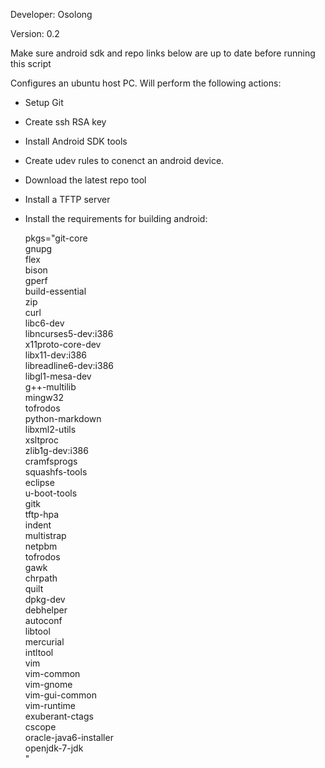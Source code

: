 Developer: Osolong

Version: 0.2

 Make sure android sdk and repo links below are up to date before running this script

 Configures an ubuntu host PC. Will perform the following actions:
  - Setup Git
  - Create ssh RSA key
  - Install Android SDK tools
  - Create udev rules to conenct an android device.
  - Download the latest repo tool
  - Install a TFTP server
  - Install the requirements for building android:

	pkgs="git-core \
		gnupg 	\
		flex 	\
		bison 	\
		gperf 	\
		build-essential \
		zip 	\
		curl 	\
		libc6-dev \
		libncurses5-dev:i386 \
		x11proto-core-dev \
		libx11-dev:i386 \
		libreadline6-dev:i386 \
		libgl1-mesa-dev \
		g++-multilib \
		mingw32 \
		tofrodos \
		python-markdown \
		libxml2-utils \
		xsltproc \
		zlib1g-dev:i386 \
		cramfsprogs \
		squashfs-tools \
		eclipse \
		u-boot-tools \
		gitk \
		tftp-hpa \
		indent \
		multistrap \
		netpbm \
		tofrodos \
		gawk \
      chrpath \
      quilt \
      dpkg-dev \
		debhelper \
		autoconf \
		libtool \
		mercurial \
		intltool \
		vim \
		vim-common \
		vim-gnome \
		vim-gui-common \
		vim-runtime \
		exuberant-ctags \
		cscope \
      oracle-java6-installer \
      openjdk-7-jdk \
		"
